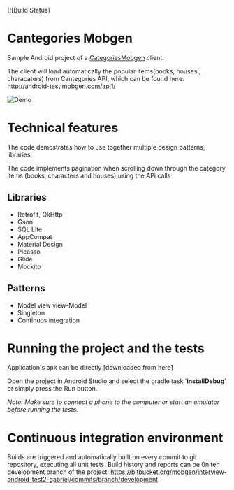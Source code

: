 [![Build Status]

# Cantegories Mobgen
Sample Android project of a [CategoriesMobgen](http://android-test.mobgen.com/api1/) client.

The client will load automatically the  popular items(books, houses , characaters) from Cantegories API, which can be found here: http://android-test.mobgen.com/api1/

![Demo](https://github.com/gabrielpozo/Categories/tree/master/raw/master/gifCategories.gif)

Technical features
============
The code demostrates how to use together multiple design patterns, libraries.

The code implements pagination when scrolling down through the category items (books, characters and houses) using the APi calls


Libraries
-------
- Retrofit, OkHttp
- Gson
- SQL Lite
- AppCompat
- Material Design
- Picasso
- Glide
- Mockito



Patterns
-------
- Model view view-Model
- Singleton
- Continuos integration


Running the project and the tests
=============
Application's apk can be directly [downloaded from here]

Open the project in Android Studio and select the gradle task '**installDebug**' or simply press the Run button.


_Note: Make sure to connect a phone to the computer or start an emulator before running the tests._

Continuous integration environment
============
Builds are triggered and automatically built on every commit to git repository, executing all unit tests.
Build history and reports can be 0n teh development branch of the project: https://bitbucket.org/mobgen/interview-android-test2-gabriel/commits/branch/development

